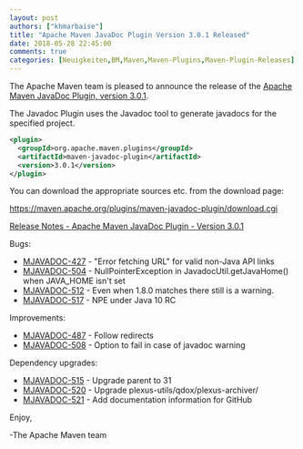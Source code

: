 ```yaml
---
layout: post
authors: ["khmarbaise"]
title: "Apache Maven JavaDoc Plugin Version 3.0.1 Released"
date: 2018-05-28 22:45:00
comments: true
categories: [Neuigkeiten,BM,Maven,Maven-Plugins,Maven-Plugin-Releases]
---
```

The Apache Maven team is pleased to announce the release of the 
[Apache Maven JavaDoc Plugin, version 3.0.1](https://maven.apache.org/plugins/maven-javadoc-plugin).

The Javadoc Plugin uses the Javadoc tool to generate javadocs for the
specified project. 


```xml
<plugin>
  <groupId>org.apache.maven.plugins</groupId>
  <artifactId>maven-javadoc-plugin</artifactId>
  <version>3.0.1</version>
</plugin>
```

You can download the appropriate sources etc. from the download page:

https://maven.apache.org/plugins/maven-javadoc-plugin/download.cgi

<!-- more -->

[Release Notes - Apache Maven JavaDoc Plugin - Version 3.0.1](https://issues.apache.org/jira/secure/ReleaseNote.jspa?projectId=12317529&version=12342283)

Bugs:

 * [MJAVADOC-427](https://issues.apache.org/jira/browse/MJAVADOC-427) - "Error fetching URL" for valid non-Java API links
 * [MJAVADOC-504](https://issues.apache.org/jira/browse/MJAVADOC-504) - NullPointerException in JavadocUtil.getJavaHome() when JAVA_HOME isn't set
 * [MJAVADOC-512](https://issues.apache.org/jira/browse/MJAVADOC-512) - Even when <javadocVersion>1.8.0</javadocVersion> matches there still is a warning.
 * [MJAVADOC-517](https://issues.apache.org/jira/browse/MJAVADOC-517) - NPE under Java 10 RC

Improvements:

 * [MJAVADOC-487](https://issues.apache.org/jira/browse/MJAVADOC-487) - Follow redirects
 * [MJAVADOC-508](https://issues.apache.org/jira/browse/MJAVADOC-508) - Option to fail in case of javadoc warning

Dependency upgrades:

 * [MJAVADOC-515](https://issues.apache.org/jira/browse/MJAVADOC-515) - Upgrade parent to 31
 * [MJAVADOC-520](https://issues.apache.org/jira/browse/MJAVADOC-520) - Upgrade plexus-utils/qdox/plexus-archiver/
 * [MJAVADOC-521](https://issues.apache.org/jira/browse/MJAVADOC-521) - Add documentation information for GitHub


Enjoy,

-The Apache Maven team 
